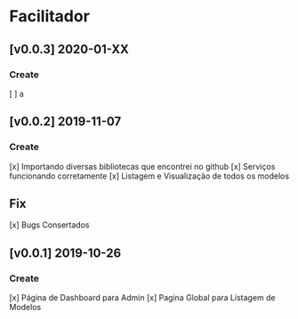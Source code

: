 # Facilitador

## [v0.0.3] 2020-01-XX

### Create
[ ] a

## [v0.0.2] 2019-11-07

### Create
[x] Importando diversas bibliotecas que encontrei no github
[x] Serviços funcionando corretamente
[x] Listagem e Visualização de todos os modelos

## Fix
[x] Bugs Consertados

## [v0.0.1] 2019-10-26

### Create
[x] Página de Dashboard para Admin
[x] Pagina Global para Listagem de Modelos